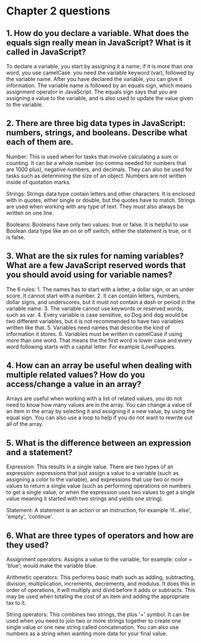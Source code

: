 # Chapter 2 questions

## 1. How do you declare a variable. What does the equals sign really mean in JavaScript? What is it called in JavaScript?

 To declare a variable, you start by assigning it a name; if it is more than one word, you use camelCase. you need the variable keyword (var), followed by the variable name. After you have declared the variable, you can give it information. The variable name is followed by an equals sign, which means assignment operator in JavaScript. The equals sign says that you are assigning a value to the variable, and is also used to update the value given to the variable.

## 2. There are three big data types in JavaScript: numbers, strings, and booleans. Describe what each of them are.

  Number: This is used when for tasks that involve calculating a sum or counting. It can be a whole number (no comma needed for numbers that are 1000 plus), negative numbers, and decimals. They can also be used for tasks such as determining the size of an object. Numbers are not written inside of quotation marks.

  Strings: Strings data type contain letters and other characters. It is enclosed with in quotes, either single or double, but the quotes have to match. Strings are used when working with any type of text. They must also always be written on one line.

  Booleans: Booleans have only two values: true or false. It is helpful to use Boolean data type like an on or off switch, either the statement is true, or it is false.

## 3. What are the six rules for naming variables? What are a few JavaScript reserved words that you should avoid using for variable names?

  The 6 rules:
    1. The names has to start with a letter, a dollar sign, or an under score. It cannot start with a number.
    2. It can contain letters, numbers, dollar signs, and underscores, but it must not contain a dash or period in the variable name.
    3. The variable cannot use keywords or reserved words, such as var.
    4. Every variable is case sensitive, so Dog and dog would be two different variables, but it is not recommended to have two variables written like that.
    5. Variables need names that describe the kind of information it stores.
    6. Variables must be written in camelCase if using more than one word. That means the the first word is lower case and every word following starts with a capital letter. For example iLovePuppies.


## 4. How can an array be useful when dealing with multiple related values? How do you access/change a value in an array?

  Arrays are  useful when working with a list of related values, you do not need to know how many values are in the array. You can change a value of an item in the array by selecting it and assigning it a new value, by using the equal sign. You can also use a loop to help if you do not want to rewrite out all of the array.

## 5. What is the difference between an expression and a statement?

  Expression: This results in a single value. There are two types of an expression: expressions that just assign a value to a variable (such as assigning a color to the variable), and expressions that use two or more values to return a single value (such as performing operations on numbers to get a single value, or when the expression uses two values to get a single value meaning it started with two strings and yields one string).

  Statement: A statement is an action or an instruction, for example 'if...else', 'empty', 'continue'.

## 6. What are three types of operators and how are they used?

  Assignment operators: Assigns a value to the variable, for example: color = 'blue'; would make the variable blue.

  Arithmetic operators: This performs basic math such as adding, subtracting, division, multiplication, increments, decrements, and modulus. It does this in order of operations, it will multiply and divid before it adds or subtracts. This may be used when totaling the cost of an item and adding the appropriate tax to it.

  String operators: This combines two strings, the plus '+' symbol. It can be used when you need to join two or more strings together to create one single value or one new string called concatenation. You can also use numbers as a string when wanting more data for your final value.
